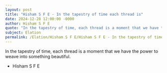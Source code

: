 ```yaml
---
layout: post
title: "Hisham S F E - In the tapestry of time each thread is"
date: 2024-12-28 12:00:00 -0000
author: Hisham S F E
quote: "In the tapestry of time, each thread is a moment that we have the power to weave into something beautiful."
subject: Elation
permalink: /Elation/Hisham S F E/Hisham S F E - In the tapestry of time each thread is
---
```


In the tapestry of time, each thread is a moment that we have the power to weave into something beautiful.

- Hisham S F E
